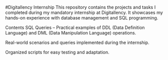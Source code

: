 #Digitallency Internship
This repository contains the projects and tasks I completed during my mandatory internship at Digitallency.
It showcases my hands-on experience with database management and SQL programming.

Contents
SQL Queries – Practical examples of DDL (Data Definition Language) and DML (Data Manipulation Language) operations.

Real-world scenarios and queries implemented during the internship.

Organized scripts for easy testing and adaptation.
